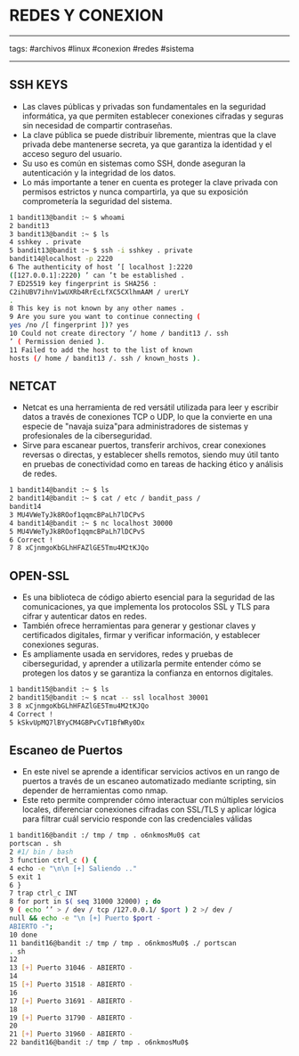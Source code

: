 # REDES Y CONEXION
___
tags: #archivos #linux #conexion #redes #sistema 
___

## SSH KEYS

- Las claves públicas y privadas son fundamentales en la seguridad informática, ya que permiten establecer conexiones cifradas y seguras sin necesidad de compartir contraseñas.
- La clave pública se puede distribuir libremente, mientras que la clave privada debe mantenerse secreta, ya que garantiza la identidad y el acceso seguro del usuario.
- Su uso es común en sistemas como SSH, donde aseguran la autenticación y la integridad de los datos.
- Lo más importante a tener en cuenta es proteger la clave privada con permisos estrictos y nunca compartirla, ya que su exposición comprometería la seguridad del sistema.

```Bash
1 bandit13@bandit :~ $ whoami
2 bandit13
3 bandit13@bandit :~ $ ls
4 sshkey . private
5 bandit13@bandit :~ $ ssh -i sshkey . private
bandit14@localhost -p 2220
6 The authenticity of host ’[ localhost ]:2220
([127.0.0.1]:2220) ’ can ’t be established .
7 ED25519 key fingerprint is SHA256 :
C2ihUBV7ihnV1wUXRb4RrEcLfXC5CXlhmAAM / urerLY
.
8 This key is not known by any other names .
9 Are you sure you want to continue connecting (
yes /no /[ fingerprint ])? yes
10 Could not create directory ’/ home / bandit13 /. ssh
’ ( Permission denied ).
11 Failed to add the host to the list of known
hosts (/ home / bandit13 /. ssh / known_hosts ).
```

## NETCAT

- Netcat es una herramienta de red versátil utilizada para leer y escribir datos a través de conexiones TCP o UDP, lo que la convierte en una especie de "navaja suiza"para administradores de sistemas y profesionales de la ciberseguridad.
- Sirve para escanear puertos, transferir archivos, crear conexiones reversas o directas, y establecer shells remotos, siendo muy útil tanto en pruebas de conectividad como en tareas de hacking ético y análisis de redes.

```Bash
1 bandit14@bandit :~ $ ls
2 bandit14@bandit :~ $ cat / etc / bandit_pass /
bandit14
3 MU4VWeTyJk8ROof1qqmcBPaLh7lDCPvS
4 bandit14@bandit :~ $ nc localhost 30000
5 MU4VWeTyJk8ROof1qqmcBPaLh7lDCPvS
6 Correct !
7 8 xCjnmgoKbGLhHFAZlGE5Tmu4M2tKJQo
```

## OPEN-SSL

- Es una biblioteca de código abierto esencial para la seguridad de las comunicaciones, ya que implementa los protocolos SSL y TLS para cifrar y autenticar datos en redes. 
- También ofrece herramientas para generar y gestionar claves y certificados digitales, firmar y verificar información, y establecer conexiones seguras.
- Es ampliamente usada en servidores, redes y pruebas de ciberseguridad, y aprender a utilizarla permite entender cómo se protegen los datos y se garantiza la confianza en entornos digitales.

```Bash
1 bandit15@bandit :~ $ ls
2 bandit15@bandit :~ $ ncat -- ssl localhost 30001
3 8 xCjnmgoKbGLhHFAZlGE5Tmu4M2tKJQo
4 Correct !
5 kSkvUpMQ7lBYyCM4GBPvCvT1BfWRy0Dx
```

## Escaneo de Puertos

- En este nivel se aprende a identificar servicios activos en un rango de puertos a través de un escaneo automatizado mediante scripting, sin depender de herramientas como nmap.
- Este reto permite comprender cómo interactuar con múltiples servicios locales, diferenciar conexiones cifradas con SSL/TLS y aplicar lógica para filtrar cuál servicio responde con las credenciales válidas

```bash
1 bandit16@bandit :/ tmp / tmp . o6nkmosMu0$ cat
portscan . sh
2 #1/ bin / bash
3 function ctrl_c () {
4 echo -e "\n\n [+] Saliendo .."
5 exit 1
6 }
7 trap ctrl_c INT
8 for port in $( seq 31000 32000) ; do
9 ( echo ’’ > / dev / tcp /127.0.0.1/ $port ) 2 >/ dev /
null && echo -e "\n [+] Puerto $port -
ABIERTO -";
10 done
11 bandit16@bandit :/ tmp / tmp . o6nkmosMu0$ ./ portscan
. sh
12
13 [+] Puerto 31046 - ABIERTO -
14
15 [+] Puerto 31518 - ABIERTO -
16
17 [+] Puerto 31691 - ABIERTO -
18
19 [+] Puerto 31790 - ABIERTO -
20
21 [+] Puerto 31960 - ABIERTO -
22 bandit16@bandit :/ tmp / tmp . o6nkmosMu0$
```

